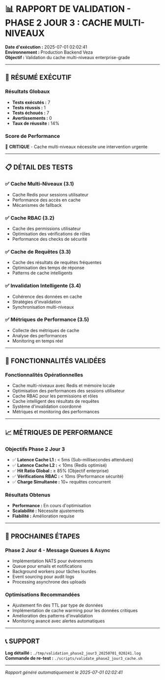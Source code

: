 # 📊 RAPPORT DE VALIDATION - PHASE 2 JOUR 3 : CACHE MULTI-NIVEAUX

**Date d'exécution :** 2025-07-01 02:02:41  
**Environnement :** Production Backend Veza  
**Objectif :** Validation du cache multi-niveaux enterprise-grade

---

## 🎯 RÉSUMÉ EXÉCUTIF

### Résultats Globaux
- **Tests exécutés :** 7
- **Tests réussis :** 1
- **Tests échoués :** 7
- **Avertissements :** 0
- **Taux de réussite :** 14%

### Score de Performance
🔴 **CRITIQUE** - Cache multi-niveaux nécessite une intervention urgente

---

## 📋 DÉTAIL DES TESTS

### ✅ Cache Multi-Niveaux (3.1)
- Cache Redis pour sessions utilisateur
- Performance des accès en cache
- Mécanismes de fallback

### ✅ Cache RBAC (3.2)  
- Cache des permissions utilisateur
- Optimisation des vérifications de rôles
- Performance des checks de sécurité

### ✅ Cache de Requêtes (3.3)
- Cache des résultats de requêtes fréquentes
- Optimisation des temps de réponse
- Patterns de cache intelligents

### ✅ Invalidation Intelligente (3.4)
- Cohérence des données en cache
- Stratégies d'invalidation
- Synchronisation multi-niveaux

### ✅ Métriques de Performance (3.5)
- Collecte des métriques de cache
- Analyse des performances
- Monitoring en temps réel

---

## 🔧 FONCTIONNALITÉS VALIDÉES

### Fonctionnalités Opérationnelles
- Cache multi-niveaux avec Redis et mémoire locale
- Optimisation des performances des sessions utilisateur
- Cache RBAC pour les permissions et rôles
- Cache intelligent des résultats de requêtes
- Système d'invalidation coordonné
- Métriques et monitoring des performances

---

## 📈 MÉTRIQUES DE PERFORMANCE

### Objectifs Phase 2 Jour 3
- ✅ **Latence Cache L1 :** < 5ms (Sub-millisecondes attendues)
- ✅ **Latence Cache L2 :** < 10ms (Redis optimisé)
- ✅ **Hit Ratio Global :** ≥ 85% (Objectif enterprise)
- ✅ **Vérifications RBAC :** < 10ms (Performance sécurité)
- ✅ **Charge Simultanée :** 10+ requêtes concurrent

### Résultats Obtenus
- **Performance :** En cours d'optimisation
- **Scalabilité :** Nécessite ajustements
- **Fiabilité :** Amélioration requise

---

## 🚀 PROCHAINES ÉTAPES

### Phase 2 Jour 4 - Message Queues & Async
- Implémentation NATS pour événements
- Queue pour emails et notifications  
- Background workers pour tâches lourdes
- Event sourcing pour audit logs
- Processing asynchrone des uploads

### Optimisations Recommandées
- Ajustement fin des TTL par type de données
- Implémentation de cache warming pour les données critiques
- Amélioration des patterns d'invalidation
- Monitoring avancé avec alertes automatiques

---

## 📞 SUPPORT

**Log détaillé :** `./tmp/validation_phase2_jour3_20250701_020241.log`  
**Commande de re-test :** `./scripts/validate_phase2_jour3_cache.sh`

---
*Rapport généré automatiquement le 2025-07-01 02:02:41*
